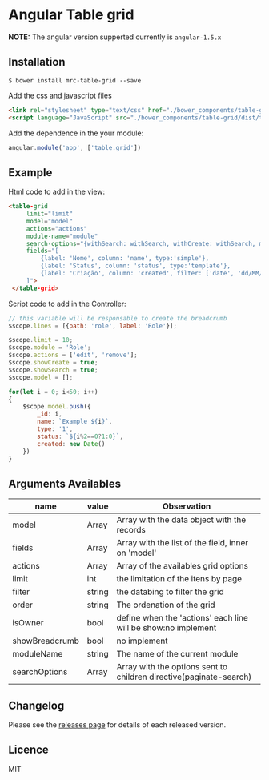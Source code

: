 # Angular Table grid

**NOTE:** The angular version supperted currently is `angular-1.5.x`
 
## Installation
````
$ bower install mrc-table-grid --save
````

Add the css and javascript files

```Html
<link rel="stylesheet" type="text/css" href="./bower_components/table-grid/dist/table-grid.css">
<script language="JavaScript" src="./bower_components/table-grid/dist/table-grid.js"></script>
```

Add the dependence in the your module:

```Javascript
angular.module('app', ['table.grid'])
```


## Example

Html code to add in the view:

```Html
<table-grid 
     limit="limit"
     model="model"
     actions="actions"
     module-name="module"
     search-options="{withSearch: withSearch, withCreate: withSearch, moduleName: module}"
     fields="[
         {label: 'Nome', column: 'name', type:'simple'},
         {label: 'Status', column: 'status', type:'template'}, 
         {label: 'Criação', column: 'created', filter: ['date', 'dd/MM/yyyy'], type:'filter'}, 
     ]">
 </table-grid>
```

Script code to add in the Controller:

```javascript
// this variable will be responsable to create the breadcrumb
$scope.lines = [{path: 'role', label: 'Role'}];

$scope.limit = 10;
$scope.module = 'Role';
$scope.actions = ['edit', 'remove'];
$scope.showCreate = true;
$scope.showSearch = true;
$scope.model = [];

for(let i = 0; i<50; i++)
{
    $scope.model.push({
        _id: i,
        name: `Example ${i}`,
        type: '1',
        status: `${i%2==0?1:0}`,
        created: new Date()
    })
}
```

## Arguments Availables

name    | value | Observation
--------|------ | -----------
model   | Array | Array with the data object with the records
fields  | Array | Array with the list of the field, inner on 'model'
actions | Array | Array of the availables grid options
limit   | int   | the limitation of the itens by page
filter  | string | the databing to filter the grid
order   | string | The ordenation of the grid
isOwner  | bool  | define when the 'actions' each line will be show:no implement
showBreadcrumb | bool   | no implement
moduleName     | string | The name of the current module
searchOptions  | Array  | Array with the options sent to children directive(paginate-search)


## Changelog

Please see the [releases page](https://github.com/MRCardoso/table-grid/releases) for details
of each released version.

## Licence

MIT
